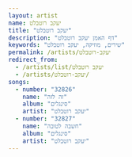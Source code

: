 ```yaml
---
layout: artist
name: יעקב רוטבלט
title: "יעקב רוטבלט"
description: "דף האמן יעקב רוטבלט"
keywords: "שירים, מוזיקה, יעקב רוטבלט"
permalink: /artists/יעקב-רוטבלט
redirect_from:
  - /artists/list/יעקב רוטבלט
  - /artists/יעקב-רוטבלט/
songs:
  - number: "32826"
    name: "זה לזה"
    album: "סינגלים"
    artist: "יעקב רוטבלט"
  - number: "32827"
    name: "חשבה לטובה"
    album: "סינגלים"
    artist: "יעקב רוטבלט"
---
```

